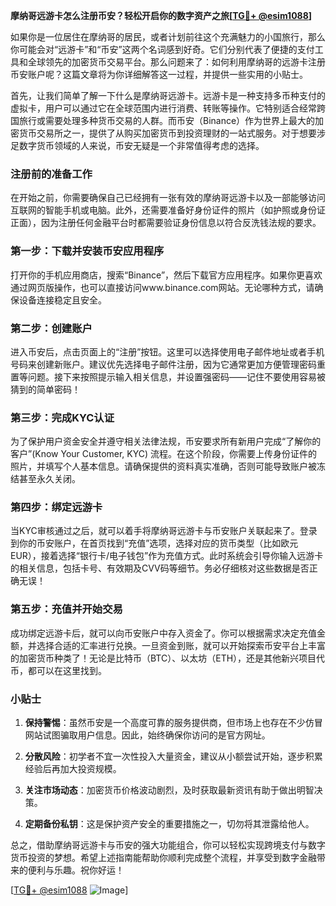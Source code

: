 **摩纳哥远游卡怎么注册币安？轻松开启你的数字资产之旅[[TG💪+ @esim1088](https://t.me/s/esim1088)]**

如果你是一位居住在摩纳哥的居民，或者计划前往这个充满魅力的小国旅行，那么你可能会对“远游卡”和“币安”这两个名词感到好奇。它们分别代表了便捷的支付工具和全球领先的加密货币交易平台。那么问题来了：如何利用摩纳哥的远游卡注册币安账户呢？这篇文章将为你详细解答这一过程，并提供一些实用的小贴士。

首先，让我们简单了解一下什么是摩纳哥远游卡。远游卡是一种支持多币种支付的虚拟卡，用户可以通过它在全球范围内进行消费、转账等操作。它特别适合经常跨国旅行或需要处理多种货币交易的人群。而币安（Binance）作为世界上最大的加密货币交易所之一，提供了从购买加密货币到投资理财的一站式服务。对于想要涉足数字货币领域的人来说，币安无疑是一个非常值得考虑的选择。

### 注册前的准备工作

在开始之前，你需要确保自己已经拥有一张有效的摩纳哥远游卡以及一部能够访问互联网的智能手机或电脑。此外，还需要准备好身份证件的照片（如护照或身份证正面），因为注册任何金融平台时都需要验证身份信息以符合反洗钱法规的要求。

### 第一步：下载并安装币安应用程序

打开你的手机应用商店，搜索“Binance”，然后下载官方应用程序。如果你更喜欢通过网页版操作，也可以直接访问www.binance.com网站。无论哪种方式，请确保设备连接稳定且安全。

### 第二步：创建账户

进入币安后，点击页面上的“注册”按钮。这里可以选择使用电子邮件地址或者手机号码来创建新账户。建议优先选择电子邮件注册，因为它通常更加方便管理密码重置等问题。接下来按照提示输入相关信息，并设置强密码——记住不要使用容易被猜到的简单密码！

### 第三步：完成KYC认证

为了保护用户资金安全并遵守相关法律法规，币安要求所有新用户完成“了解你的客户”(Know Your Customer, KYC) 流程。在这个阶段，你需要上传身份证件的照片，并填写个人基本信息。请确保提供的资料真实准确，否则可能导致账户被冻结甚至永久关闭。

### 第四步：绑定远游卡

当KYC审核通过之后，就可以着手将摩纳哥远游卡与币安账户关联起来了。登录到你的币安账户，在首页找到“充值”选项，选择对应的货币类型（比如欧元EUR），接着选择“银行卡/电子钱包”作为充值方式。此时系统会引导你输入远游卡的相关信息，包括卡号、有效期及CVV码等细节。务必仔细核对这些数据是否正确无误！

### 第五步：充值并开始交易

成功绑定远游卡后，就可以向币安账户中存入资金了。你可以根据需求决定充值金额，并选择合适的汇率进行兑换。一旦资金到账，就可以开始探索币安平台上丰富的加密货币种类了！无论是比特币（BTC）、以太坊（ETH），还是其他新兴项目代币，都可以在这里找到。

### 小贴士

1. **保持警惕**：虽然币安是一个高度可靠的服务提供商，但市场上也存在不少仿冒网站试图骗取用户信息。因此，始终确保你访问的是官方网址。
   
2. **分散风险**：初学者不宜一次性投入大量资金，建议从小额尝试开始，逐步积累经验后再加大投资规模。

3. **关注市场动态**：加密货币价格波动剧烈，及时获取最新资讯有助于做出明智决策。

4. **定期备份私钥**：这是保护资产安全的重要措施之一，切勿将其泄露给他人。

总之，借助摩纳哥远游卡与币安的强大功能组合，你可以轻松实现跨境支付与数字货币投资的梦想。希望上述指南能帮助你顺利完成整个流程，并享受到数字金融带来的便利与乐趣。祝你好运！

[[TG💪+ @esim1088](https://t.me/s/esim1088) ![Image](https://i.postimg.cc/4NQfJmqS/Snipaste-2025-05-13-00-14-12.png)]